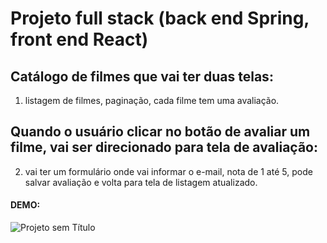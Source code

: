 # Projeto full stack (back end Spring, front end React)

## Catálogo de filmes que vai ter duas telas:

1. listagem de filmes, paginação, cada filme tem uma avaliação.

## Quando o usuário clicar no botão de avaliar um filme, vai ser direcionado para tela de avaliação: 

2. vai ter um formulário onde vai informar o e-mail, nota de 1 até 5, pode salvar avaliação e volta para tela de listagem atualizado.

   

#### **DEMO:**

![Projeto sem Título](https://user-images.githubusercontent.com/54116971/168367914-ad38e28a-7850-433a-9922-82d2388f3e61.gif)

